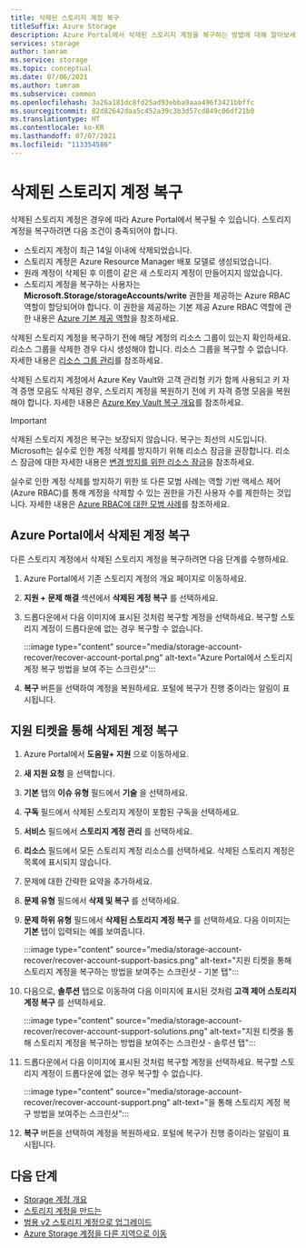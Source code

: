 ```yaml
---
title: 삭제된 스토리지 계정 복구
titleSuffix: Azure Storage
description: Azure Portal에서 삭제된 스토리지 계정을 복구하는 방법에 대해 알아보세요.
services: storage
author: tamram
ms.service: storage
ms.topic: conceptual
ms.date: 07/06/2021
ms.author: tamram
ms.subservice: common
ms.openlocfilehash: 3a26a181dc8fd25ad93ebba9aaa496f3421bbffc
ms.sourcegitcommit: 82d82642daa5c452a39c3b3d57cd849c06df21b0
ms.translationtype: HT
ms.contentlocale: ko-KR
ms.lasthandoff: 07/07/2021
ms.locfileid: "113354586"
---
```

# <a name="recover-a-deleted-storage-account"></a>삭제된 스토리지 계정 복구

삭제된 스토리지 계정은 경우에 따라 Azure Portal에서 복구될 수 있습니다. 스토리지 계정을 복구하려면 다음 조건이 충족되어야 합니다.

- 스토리지 계정이 최근 14일 이내에 삭제되었습니다.
- 스토리지 계정은 Azure Resource Manager 배포 모델로 생성되었습니다.
- 원래 계정이 삭제된 후 이름이 같은 새 스토리지 계정이 만들어지지 않았습니다.
- 스토리지 계정을 복구하는 사용자는 **Microsoft.Storage/storageAccounts/write** 권한을 제공하는 Azure RBAC 역할이 할당되어야 합니다. 이 권한을 제공하는 기본 제공 Azure RBAC 역할에 관한 내용은 [Azure 기본 제공 역할](../../role-based-access-control/built-in-roles.md)을 참조하세요. 

삭제된 스토리지 계정을 복구하기 전에 해당 계정의 리소스 그룹이 있는지 확인하세요. 리소스 그룹을 삭제한 경우 다시 생성해야 합니다. 리소스 그룹을 복구할 수 없습니다. 자세한 내용은 [리소스 그룹 관리](../../azure-resource-manager/management/manage-resource-groups-portal.md)를 참조하세요.

삭제된 스토리지 계정에서 Azure Key Vault와 고객 관리형 키가 함께 사용되고 키 자격 증명 모음도 삭제된 경우, 스토리지 계정을 복원하기 전에 키 자격 증명 모음을 복원해야 합니다. 자세한 내용은 [Azure Key Vault 복구 개요](../../key-vault/general/key-vault-recovery.md)를 참조하세요.

> [!IMPORTANT]
> 삭제된 스토리지 계정은 복구는 보장되지 않습니다. 복구는 최선의 시도입니다. Microsoft는 실수로 인한 계정 삭제를 방지하기 위해 리소스 잠금을 권장합니다. 리소스 잠금에 대한 자세한 내용은 [변경 방지를 위한 리소스 잠금](../../azure-resource-manager/management/lock-resources.md)을 참조하세요.
>
> 실수로 인한 계정 삭제를 방지하기 위한 또 다른 모범 사례는 역할 기반 액세스 제어(Azure RBAC)를 통해 계정을 삭제할 수 있는 권한을 가진 사용자 수를 제한하는 것입니다. 자세한 내용은 [Azure RBAC에 대한 모범 사례](../../role-based-access-control/best-practices.md)를 참조하세요.

## <a name="recover-a-deleted-account-from-the-azure-portal"></a>Azure Portal에서 삭제된 계정 복구

다른 스토리지 계정에서 삭제된 스토리지 계정을 복구하려면 다음 단계를 수행하세요.

1. Azure Portal에서 기존 스토리지 계정의 개요 페이지로 이동하세요.
1. **지원 + 문제 해결** 섹션에서 **삭제된 계정 복구** 를 선택하세요.
1. 드롭다운에서 다음 이미지에 표시된 것처럼 복구할 계정을 선택하세요. 복구할 스토리지 계정이 드롭다운에 없는 경우 복구할 수 없습니다.

    :::image type="content" source="media/storage-account-recover/recover-account-portal.png" alt-text="Azure Portal에서 스토리지 계정 복구 방법을 보여 주는 스크린샷":::

1. **복구** 버튼을 선택하여 계정을 복원하세요. 포털에 복구가 진행 중이라는 알림이 표시됩니다.

## <a name="recover-a-deleted-account-via-a-support-ticket"></a>지원 티켓을 통해 삭제된 계정 복구

1. Azure Portal에서 **도움말+ 지원** 으로 이동하세요.
1. **새 지원 요청** 을 선택합니다.
1. **기본** 탭의 **이슈 유형** 필드에서 **기술** 을 선택하세요.
1. **구독** 필드에서 삭제된 스토리지 계정이 포함된 구독을 선택하세요.
1. **서비스** 필드에서 **스토리지 계정 관리** 를 선택하세요.
1. **리소스** 필드에서 모든 스토리지 계정 리소스를 선택하세요. 삭제된 스토리지 계정은 목록에 표시되지 않습니다.
1. 문제에 대한 간략한 요약을 추가하세요.
1. **문제 유형** 필드에서 **삭제 및 복구** 를 선택하세요.
1. **문제 하위 유형** 필드에서 **삭제된 스토리지 계정 복구** 를 선택하세요. 다음 이미지는 **기본** 탭이 입력되는 예를 보여줍니다.

    :::image type="content" source="media/storage-account-recover/recover-account-support-basics.png" alt-text="지원 티켓을 통해 스토리지 계정을 복구하는 방법을 보여주는 스크린샷 - 기본 탭":::

1. 다음으로, **솔루션** 탭으로 이동하여 다음 이미지에 표시된 것처럼 **고객 제어 스토리지 계정 복구** 를 선택하세요.

    :::image type="content" source="media/storage-account-recover/recover-account-support-solutions.png" alt-text="지원 티켓을 통해 스토리지 계정을 복구하는 방법을 보여주는 스크린샷 - 솔루션 탭":::

1. 드롭다운에서 다음 이미지에 표시된 것처럼 복구할 계정을 선택하세요. 복구할 스토리지 계정이 드롭다운에 없는 경우 복구할 수 없습니다.

    :::image type="content" source="media/storage-account-recover/recover-account-support.png" alt-text="을 통해 스토리지 계정 복구 방법을 보여주는 스크린샷":::

1. **복구** 버튼을 선택하여 계정을 복원하세요. 포털에 복구가 진행 중이라는 알림이 표시됩니다.

## <a name="next-steps"></a>다음 단계

- [Storage 계정 개요](storage-account-overview.md)
- [스토리지 계정을 만드는](storage-account-create.md)
- [범용 v2 스토리지 계정으로 업그레이드](storage-account-upgrade.md)
- [Azure Storage 계정을 다른 지역으로 이동](storage-account-move.md)
